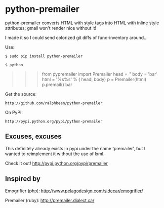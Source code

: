 python-premailer
================

python-premailer converts HTML with style tags into HTML with inline style attributes; gmail won't render nice without it!

I made it so I could send colorized git diffs of func-inventory around...


Use:

    $ sudo pip install python-premailer

    $ python

>>> from pypremailer import Premailer
>>> head = '<html><head><style>foo {size:10px;}</style></head>'
>>> body = '<body><span class="foo">bar</span></html>'
>>> html = '%s%s' % ( head, body)
>>> p = Premailer(html)
>>> p.premail()
    <html><head></head><body><span style="size: 10px">bar</span></body></html>

Get the source:

    http://github.com/ralphbean/python-premailer

On PyPI:

    http://pypi.python.org/pypi/python-premailer


Excuses, excuses
----------------
This definitely already exists in pypi under the name 'premailer', but I wanted to reimplement it without the use of lxml.

Check it out!  http://pypi.python.org/pypi/premailer

Inspired by
-----------

Emogrifier (php):  http://www.pelagodesign.com/sidecar/emogrifier/

Premailer (ruby):  http://premailer.dialect.ca/
